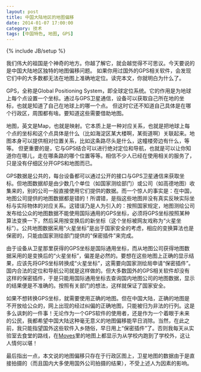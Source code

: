 ```yaml
---
layout: post
title: 中国大陆地区的地图偏移
date: 2014-01-07 17:00:00
category: 技术
tags: [中国特色, 地图, GPS]
---
```

{% include JB/setup %}

我们伟大的祖国是个神奇的地方。你越了解它，就会越觉得不可思议。今天要说的是中国大陆地区独特的地图偏移问题。
如果你用过国外的GPS相关软件，会发现它们中的大多数都无法在地图上准确地定位。读完本文，你就明白为什么了。

<!--more-->
GPS，全称是Global Positioning System，即全球定位系统。它的作用是为地球上每个点设置一个坐标。通过与GPS卫星通信，设备可以获取自己所在地的坐标，也就是知道了自己在地球上的哪一个点。
但这时它还不知道自己具体是在哪个行政区，周围都有啥。要知道这些需要借助地图。

地图，英文是Map，也就是映射。它本质上是一种对应关系，也就是把地球上每个点的坐标和这个点具体是什么（比如海淀区某大楼啊，某街道啊）关联起来。地图本身可以提供相对位置关系，比如这条路尽头是什么，这幢楼旁边有什么，等等。
但更重要的是，它与GPS结合可以进行绝对定位和导航，也就是可以让你知道你在哪儿，走在哪条路的哪个位置等等。相信不少人已经在使用相关的服务了，只是没有仔细区分开GPS和地图而已。

GPS数据是公共的，每台设备都可以通过公开的接口与GPS卫星通信来获取坐标。但地图数据却是由少数几个单位（如国家测绘部门）或公司（如高德地图）收集来的，别的公司一般直接使用它们提供的数据。而一个惊人的事实是：在中国，地图公司提供的地图数据都是错的！所谓错，是指这些地图并没有真实反映实际坐标与实际物体的对应关系。这错误乃是人为引入的：按照国家规定，地图测绘公司发布给公众的地图数据不能使用国际通用的GPS坐标，必须将GPS坐标按照某种算法变换一下，然后采用按变换后的新坐标（这个坐标被网友戏称为“火星坐标”）。公共地图数据采用“火星坐标”是出于国家安全的考虑，相应的变换算法也是保密的，只能由国家测绘部门提供的“保密插件”来完成。

由于设备从卫星那里获得的GPS坐标是国际通用坐标，而从地图公司获得地图数据采用的是变换后的“火星坐标”，偏差是必然的。要想在这些地图上正确的显示结果，应该先将GPS坐标转换成“火星坐标”，这需要向国家测绘局申请“保密插件”。国内合法的定位和导航公司就是这样做的。但大多数国外的GPS相关软件却没有这样的保密插件，于是只能用国际通用坐标去查询国内地图公司的地图数据，显示的结果便是不准确的。按照有关部门的想法，这样就保证了国家安全。

如果不想转换GPS坐标，就需要使用正确的地图。但在中国大陆，正确的地图是不开放给公众的，网上出现的经过纠偏的正确地图，只能被归为非法的行列。这是多么讽刺的一件事！无论作为一个GPS软件的使用者，还是作为一个着眼于未来的公民，我都希望中国大陆这种毫无意义的地图偏移能早日消除。当然，在此之前，我只能指望国外这些软件入乡随俗，早日用上“保密插件”了。否则我每天从实验室去食堂的路线，在[Moves](http://moves-app.com/)里的地图上都显示为从学校内跑到了学校外，这让人情何以堪！

最后指出一点，本文说的地图偏移只存在于行政区图上，卫星地图的数据由于是直接拍摄的（而且国内大多使用国外公司拍摄的结果），不受上述人为因素的影响。